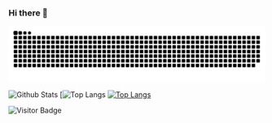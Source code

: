 ### Hi there 👋

<!--
**Noctho01/Noctho01** is a ✨ _special_ ✨ repository because its `README.md` (this file) appears on your GitHub profile.

Here are some ideas to get you started:

- 🔭 I’m currently working on ...
- 🌱 I’m currently learning ...
- 👯 I’m looking to collaborate on ...
- 🤔 I’m looking for help with ...
- 💬 Ask me about ...
- 📫 How to reach me: ...
- 😄 Pronouns: ...
- ⚡ Fun fact: ...
-->

![Snake animation](https://raw.githubusercontent.com/Platane/snk/output/github-contribution-grid-snake.svg)

![Github Stats](https://github-readme-stats.vercel.app/api?username=Noctho01&count_private=true&show_icons=true&include_all_commits=true)
[![Top Langs](https://github-readme-stats.vercel.app/api/top-langs/?Noctho01=anuraghazra&layout=compact)
[![Top Langs](https://github-readme-stats.vercel.app/api/top-langs/?Noctho01=anuraghazra&layout=compact)](https://github.com/anuraghazra/github-readme-stats)


![Visitor Badge](https://visitor-badge.laobi.icu/badge?page_id=Noctho01.Noctho01)
